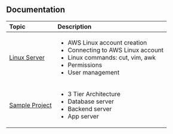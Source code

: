 
## Documentation

| Topic | Description |
| :-------- | :------------------------- |
| [Linux Server](https://vijaycodes.hashnode.dev/devops-aws-linux-server?source=more_articles_bottom_blogs) | <ul><li>AWS Linux account creation</li><li>Connecting to AWS Linux account</li><li>Linux commands: cut, vim, awk</li><li>Permissions</li><li>User management</li></ul> |
| [Sample Project](https://vijaycodes.hashnode.dev/3-tier-architecture) | <ul><li>3 Tier Architecture</li><li>Database server</li><li>Backend server</li><li>App server</li></ul> |

